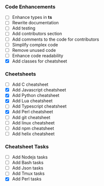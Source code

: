 ### Code Enhancements
- [ ] Enhance types in **ts**
- [ ] Rewrite documentation
- [ ] Add testing
- [ ] Add contributors section
- [ ] Add comments to the code for contributors
- [ ] Simplify complex code
- [ ] Remove unused code
- [ ] Enhance code readability
- [x] Add classes for cheatsheet

### Cheetsheets
   - [ ] Add C cheatsheet
   - [x] Add Javascript cheatsheet
   - [x] Add Python cheatsheet
   - [x] Add Lua cheatsheet
   - [ ] Add Typescript cheatsheet
   - [x] Add Perl cheatsheet
   - [ ] Add git cheatsheet
   - [ ] Add linux cheatsheet
   - [ ] Add npm cheatsheet
   - [ ] Add helix cheatsheet

### Cheatsheet Tasks
  - [ ] Add Nodejs tasks
  - [ ] Add Bash tasks
  - [ ] Add Json tasks
  - [ ] Add Tmux tasks
  - [x] Add Perl tasks